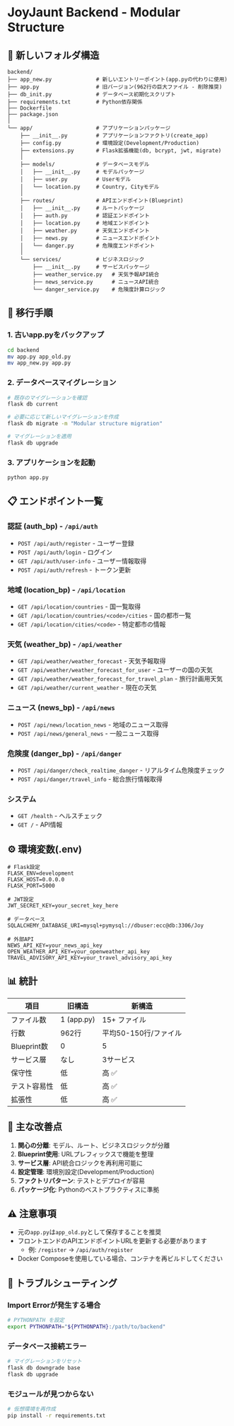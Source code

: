 # JoyJaunt Backend - Modular Structure

## 📁 新しいフォルダ構造

```
backend/
├── app_new.py              # 新しいエントリーポイント(app.pyの代わりに使用)
├── app.py                  # 旧バージョン(962行の巨大ファイル - 削除推奨)
├── db_init.py              # データベース初期化スクリプト
├── requirements.txt        # Python依存関係
├── Dockerfile             
├── package.json           
│
└── app/                    # アプリケーションパッケージ
    ├── __init__.py         # アプリケーションファクトリ(create_app)
    ├── config.py           # 環境設定(Development/Production)
    ├── extensions.py       # Flask拡張機能(db, bcrypt, jwt, migrate)
    │
    ├── models/             # データベースモデル
    │   ├── __init__.py     # モデルパッケージ
    │   ├── user.py         # Userモデル
    │   └── location.py     # Country, Cityモデル
    │
    ├── routes/             # APIエンドポイント(Blueprint)
    │   ├── __init__.py     # ルートパッケージ
    │   ├── auth.py         # 認証エンドポイント
    │   ├── location.py     # 地域エンドポイント
    │   ├── weather.py      # 天気エンドポイント
    │   ├── news.py         # ニュースエンドポイント
    │   └── danger.py       # 危険度エンドポイント
    │
    └── services/           # ビジネスロジック
        ├── __init__.py     # サービスパッケージ
        ├── weather_service.py   # 天気予報API統合
        ├── news_service.py      # ニュースAPI統合
        └── danger_service.py    # 危険度計算ロジック
```

## 🔄 移行手順

### 1. 古いapp.pyをバックアップ
```bash
cd backend
mv app.py app_old.py
mv app_new.py app.py
```

### 2. データベースマイグレーション
```bash
# 既存のマイグレーションを確認
flask db current

# 必要に応じて新しいマイグレーションを作成
flask db migrate -m "Modular structure migration"

# マイグレーションを適用
flask db upgrade
```

### 3. アプリケーションを起動
```bash
python app.py
```

## 📋 エンドポイント一覧

### 認証 (auth_bp) - `/api/auth`
- `POST /api/auth/register` - ユーザー登録
- `POST /api/auth/login` - ログイン
- `GET /api/auth/user-info` - ユーザー情報取得
- `POST /api/auth/refresh` - トークン更新

### 地域 (location_bp) - `/api/location`
- `GET /api/location/countries` - 国一覧取得
- `GET /api/location/countries/<code>/cities` - 国の都市一覧
- `GET /api/location/cities/<code>` - 特定都市の情報

### 天気 (weather_bp) - `/api/weather`
- `GET /api/weather/weather_forecast` - 天気予報取得
- `GET /api/weather/weather_forecast_for_user` - ユーザーの国の天気
- `GET /api/weather/weather_forecast_for_travel_plan` - 旅行計画用天気
- `GET /api/weather/current_weather` - 現在の天気

### ニュース (news_bp) - `/api/news`
- `POST /api/news/location_news` - 地域のニュース取得
- `POST /api/news/general_news` - 一般ニュース取得

### 危険度 (danger_bp) - `/api/danger`
- `POST /api/danger/check_realtime_danger` - リアルタイム危険度チェック
- `POST /api/danger/travel_info` - 総合旅行情報取得

### システム
- `GET /health` - ヘルスチェック
- `GET /` - API情報

## ⚙️ 環境変数(.env)

```env
# Flask設定
FLASK_ENV=development
FLASK_HOST=0.0.0.0
FLASK_PORT=5000

# JWT設定
JWT_SECRET_KEY=your_secret_key_here

# データベース
SQLALCHEMY_DATABASE_URI=mysql+pymysql://dbuser:ecc@db:3306/Joy

# 外部API
NEWS_API_KEY=your_news_api_key
OPEN_WEATHER_API_KEY=your_openweather_api_key
TRAVEL_ADVISORY_API_KEY=your_travel_advisory_api_key
```

## 📊 統計

| 項目 | 旧構造 | 新構造 |
|------|--------|--------|
| ファイル数 | 1 (app.py) | 15+ ファイル |
| 行数 | 962行 | 平均50-150行/ファイル |
| Blueprint数 | 0 | 5 |
| サービス層 | なし | 3サービス |
| 保守性 | 低 | 高 ✅ |
| テスト容易性 | 低 | 高 ✅ |
| 拡張性 | 低 | 高 ✅ |

## 🎯 主な改善点

1. **関心の分離**: モデル、ルート、ビジネスロジックが分離
2. **Blueprint使用**: URLプレフィックスで機能を整理
3. **サービス層**: API統合ロジックを再利用可能に
4. **設定管理**: 環境別設定(Development/Production)
5. **ファクトリパターン**: テストとデプロイが容易
6. **パッケージ化**: Pythonのベストプラクティスに準拠

## ⚠️ 注意事項

- 元の`app.py`は`app_old.py`として保存することを推奨
- フロントエンドのAPIエンドポイントURLを更新する必要があります
  - 例: `/register` → `/api/auth/register`
- Docker Composeを使用している場合、コンテナを再ビルドしてください

## 🔧 トラブルシューティング

### Import Errorが発生する場合
```bash
# PYTHONPATH を設定
export PYTHONPATH="${PYTHONPATH}:/path/to/backend"
```

### データベース接続エラー
```bash
# マイグレーションをリセット
flask db downgrade base
flask db upgrade
```

### モジュールが見つからない
```bash
# 仮想環境を再作成
pip install -r requirements.txt
```
